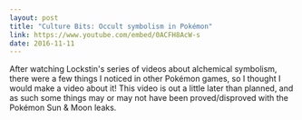 ```yaml
---
layout: post
title: "Culture Bits: Occult symbolism in Pokémon"
link: https://www.youtube.com/embed/0ACFH8AcW-s
date: 2016-11-11
---
```


After watching Lockstin's series of videos about alchemical symbolism, there were a few things I noticed in other Pokémon games, so I thought I would make a video about it!
This video is out a little later than planned, and as such some things may or may not have been proved/disproved with the Pokémon Sun & Moon leaks.